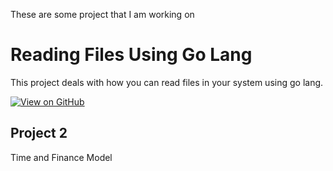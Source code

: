 

These are some project that I am working on

# Reading Files Using Go Lang 

This project deals with how you can read files in your system using go lang. 

[![View on GitHub](https://img.shields.io/badge/GitHub-View_on_GitHub-blue?logo=GitHub)](https://github.com/Yash-Joshi/GoServices)

## Project 2

Time and Finance Model
